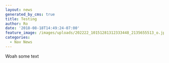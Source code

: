 ```yaml
---
layout: news
generated_by_cms: true
title: Testing
author: Ro
date: '2018-08-18T14:49:24-07:00'
feature_image: /images/uploads/202222_10151281312333448_2135655513_o.jpg
categories:
  - Nav News
---
```

Woah some text
